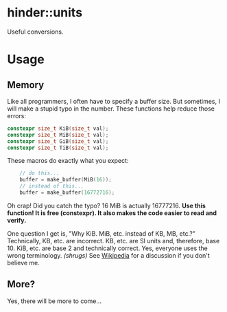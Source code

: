 # hinder::units

Useful conversions.

# Usage

## Memory

Like all programmers, I often have to specify a buffer size. But sometimes, I will make a stupid 
typo in the number. These functions help reduce those errors:
```c++
constexpr size_t KiB(size_t val);
constexpr size_t MiB(size_t val);
constexpr size_t GiB(size_t val);
constexpr size_t TiB(size_t val);
```

These macros do exactly what you expect:
```c++
    // do this...
    buffer = make_buffer(MiB(16));
    // instead of this...
    buffer = make_buffer(16772716);
```
Oh crap! Did you catch the typo? 16 MiB is actually 16777216. **Use this function! It is free 
(constexpr). It also makes the code easier to read and verify.**

One question I get is, "Why KiB. MiB, etc. instead of KB, MB, etc.?" Technically, KB, etc. are 
incorrect. KB, etc. are SI units and, therefore, base 10. KiB, etc. are base 2 and technically 
correct. Yes, everyone uses the wrong terminology. *(shrugs)* 
See [Wikipedia](https://en.wikipedia.org/wiki/Byte#Multiple-byte_units) for a discussion if you 
don't believe me.

## More?

Yes, there will be more to come...
